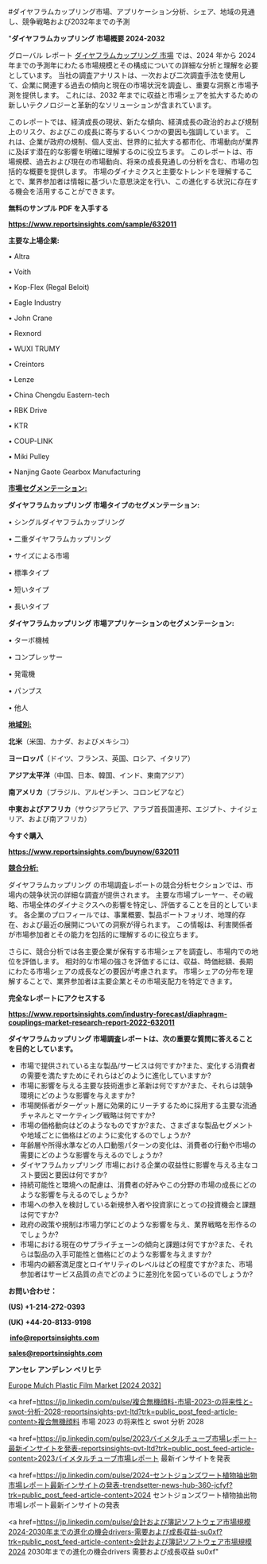 #ダイヤフラムカップリング市場、アプリケーション分析、シェア、地域の見通し、競争戦略および2032年までの予測

"<strong>ダイヤフラムカップリング 市場概要 2024-2032</strong>

グローバル レポート <a href=https://www.reportsinsights.com/sample/632011>ダイヤフラムカップリング 市場</a> では、2024 年から 2024 年までの予測年にわたる市場規模とその構成についての詳細な分析と理解を必要としています。 当社の調査アナリストは、一次および二次調査手法を使用して、企業に関連する過去の傾向と現在の市場状況を調査し、重要な洞察と市場予測を提供します。 これには、2032 年までに収益と市場シェアを拡大​​するための新しいテクノロジーと革新的なソリューションが含まれています。

このレポートでは、経済成長の現状、新たな傾向、経済成長の政治的および規制上のリスク、およびこの成長に寄与するいくつかの要因も強調しています。 これは、企業が政府の規制、個人支出、世界的に拡大する都市化、市場動向が業界に及ぼす潜在的な影響を明確に理解するのに役立ちます。 このレポートは、市場規模、過去および現在の市場動向、将来の成長見通しの分析を含む、市場の包括的な概要を提供します。 市場のダイナミクスと主要なトレンドを理解することで、業界参加者は情報に基づいた意思決定を行い、この進化する状況に存在する機会を活用することができます。

<strong><b>無料のサンプル PDF を入手する</b></strong>

<a href=https://www.reportsinsights.com/sample/632011><strong><u>https://www.reportsinsights.com/sample/632011</u></strong></a>

<strong>主要な上場企業:</strong>

• Altra

• Voith

• Kop-Flex (Regal Beloit)

• Eagle Industry

• John Crane

• Rexnord

• WUXI TRUMY

• Creintors

• Lenze

• China Chengdu Eastern-tech

• RBK Drive

• KTR

• COUP-LINK

• Miki Pulley

• Nanjing Gaote Gearbox Manufacturing

<strong><u>市場セグメンテーション</u></strong><strong><u>:</u></strong>

<strong>ダイヤフラムカップリング 市場タイプのセグメンテーション:</strong>

• シングルダイヤフラムカップリング

• 二重ダイヤフラムカップリング

• サイズによる市場

• 標準タイプ

• 短いタイプ

• 長いタイプ

<strong>ダイヤフラムカップリング 市場アプリケーションのセグメンテーション:</strong>

• ターボ機械

• コンプレッサー

• 発電機

• パンプス

• 他人

<strong><u>地域別</u></strong><strong><u>:</u></strong>

<strong>北米</strong>（米国、カナダ、およびメキシコ）

<strong>ヨーロッパ</strong>（ドイツ、フランス、英国、ロシア、イタリア）

<strong>アジア太平洋</strong>（中国、日本、韓国、インド、東南アジア）

<strong>南アメリカ</strong>（ブラジル、アルゼンチン、コロンビアなど）

<strong>中東およびアフリカ</strong>（サウジアラビア、アラブ首長国連邦、エジプト、ナイジェリア、および南アフリカ）

<strong>今すぐ購入</strong>

<a href=https://www.reportsinsights.com/buynow/632011><strong><u>https://www.reportsinsights.com/buynow/632011</u></strong></a>

<strong><u>競合分析:</u></strong>

ダイヤフラムカップリング の市場調査レポートの競合分析セクションでは、市場内の競争状況の詳細な調査が提供されます。 主要な市場プレーヤー、その戦略、市場全体のダイナミクスへの影響を特定し、評価することを目的としています。 各企業のプロフィールでは、事業概要、製品ポートフォリオ、地理的存在、および最近の展開についての洞察が得られます。 この情報は、利害関係者が市場参加者とその能力を包括的に理解するのに役立ちます。

さらに、競合分析では各主要企業が保有する市場シェアを調査し、市場内での地位を評価します。 相対的な市場の強さを評価するには、収益、時価総額、長期にわたる市場シェアの成長などの要因が考慮されます。 市場シェアの分布を理解することで、業界参加者は主要企業とその市場支配力を特定できます。

<strong>完全なレポートにアクセスする</strong>

<a href=https://www.reportsinsights.com/industry-forecast/diaphragm-couplings-market-research-report-2022-632011><strong><u><b>https://www.reportsinsights.com/industry-forecast/diaphragm-couplings-market-research-report-2022-632011</b></u></strong></a>

<strong><b>ダイヤフラムカップリング 市場調査レポートは、次の重要な質問に答えることを目的としています。</b></strong>
<ul>
  <li>市場で提供されている主な製品/サービスは何ですか?また、変化する消費者の需要を満たすためにそれらはどのように進化していますか?</li>
  <li>市場に影響を与える主要な技術進歩と革新は何ですか?また、それらは競争環境にどのような影響を与えますか?</li>
  <li>市場関係者がターゲット層に効果的にリーチするために採用する主要な流通チャネルとマーケティング戦略は何ですか?</li>
  <li>市場の価格動向はどのようなものですか?また、さまざまな製品セグメントや地域ごとに価格はどのように変化するのでしょうか?</li>
  <li>年齢層や所得水準などの人口動態パターンの変化は、消費者の行動や市場の需要にどのような影響を与えるのでしょうか?</li>
  <li>ダイヤフラムカップリング 市場における企業の収益性に影響を与える主なコスト要因と要因は何ですか?</li>
  <li>持続可能性と環境への配慮は、消費者の好みやこの分野の市場の成長にどのような影響を与えるのでしょうか?</li>
  <li>市場への参入を検討している新規参入者や投資家にとっての投資機会と課題は何ですか?</li>
  <li>政府の政策や規制は市場力学にどのような影響を与え、業界戦略を形作るのでしょうか?</li>
  <li>市場における現在のサプライチェーンの傾向と課題は何ですか?また、それらは製品の入手可能性と価格にどのような影響を与えますか?</li>
  <li>市場内の顧客満足度とロイヤリティのレベルはどの程度ですか?また、市場参加者はサービス品質の点でどのように差別化を図っているのでしょうか?</li>
</ul>
<strong>お問い合わせ：</strong>

<strong>(US) +1-214-272-0393</strong>

<strong>(UK) +44-20-8133-9198</strong>

<strong> </strong><a href=info@reportsinsights.com><strong><u>info@reportsinsights.com</u></strong></a>

<a href=sales@reportsinsights.com><strong><u>sales@reportsinsights.com</u></strong></a>

<strong>アンセレ アンデレン ベリヒテ</strong>

<a href=https://www.linkedin.com/pulse/europe-mulch-plastic-film-market-latest-trends-icsff/>Europe Mulch Plastic Film Market [2024 2032]</a>

<a href=https://jp.linkedin.com/pulse/複合無機顔料-市場-2023-の将来性と-swot-分析-2028-reportsinsights-pvt-ltd?trk=public_post_feed-article-content>複合無機顔料 市場 2023 の将来性と swot 分析 2028</a>

<a href=https://jp.linkedin.com/pulse/2023バイメタルチューブ市場レポート-最新インサイトを発表-reportsinsights-pvt-ltd?trk=public_post_feed-article-content>2023バイメタルチューブ市場レポート 最新インサイトを発表</a>

<a href=https://jp.linkedin.com/pulse/2024-セントジョンズワート植物抽出物市場レポート最新インサイトの発表-trendsetter-news-hub-360-jcfyf?trk=public_post_feed-article-content>2024 セントジョンズワート植物抽出物市場レポート最新インサイトの発表</a>

<a href=https://jp.linkedin.com/pulse/会計および簿記ソフトウェア市場規模2024-2030年までの進化の機会drivers-需要および成長収益-su0xf?trk=public_post_feed-article-content>会計および簿記ソフトウェア市場規模2024 2030年までの進化の機会drivers 需要および成長収益 su0xf</a>"
